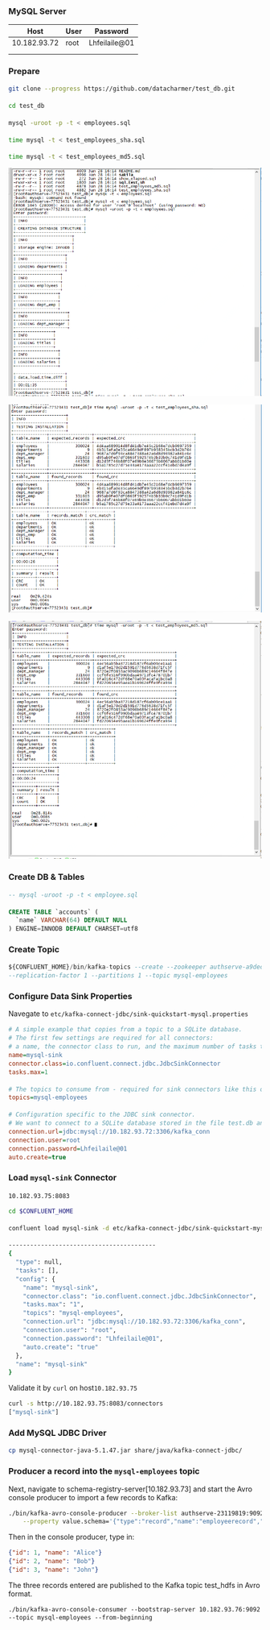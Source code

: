 

### MySQL Server

| Host         | User | Password      |
| ------------ | ---- | ------------- |
| 10.182.93.72 | root | Lhfeilaile@01 |
|              |      |               |
|              |      |               |



### Prepare



```sh
git clone --progress https://github.com/datacharmer/test_db.git

cd test_db 

mysql -uroot -p -t < employees.sql

time mysql -t < test_employees_sha.sql

time mysql -t < test_employees_md5.sql
```



![imagemysql-create-db.png](images/mysql-create-db.png)





![](images/mysql-test-sha.png)



![](images/mysql-test-md5.png)



### Create DB & Tables

```sql
-- mysql -uroot -p -t < employee.sql

CREATE TABLE `accounts` (
  `name` VARCHAR(64) DEFAULT NULL
) ENGINE=INNODB DEFAULT CHARSET=utf8
```



### Create Topic

```sql
${CONFLUENT_HOME}/bin/kafka-topics --create --zookeeper authserve-a9dedccb:2181,authserve-49d827d8:2181,authserve-a0e40d35:2181 \
--replication-factor 1 --partitions 1 --topic mysql-employees
```



### Configure Data Sink Properties

Navegate to `etc/kafka-connect-jdbc/sink-quickstart-mysql.properties`

```ini
# A simple example that copies from a topic to a SQLite database.
# The first few settings are required for all connectors:
# a name, the connector class to run, and the maximum number of tasks to create:
name=mysql-sink
connector.class=io.confluent.connect.jdbc.JdbcSinkConnector
tasks.max=1

# The topics to consume from - required for sink connectors like this one
topics=mysql-employees

# Configuration specific to the JDBC sink connector.
# We want to connect to a SQLite database stored in the file test.db and auto-create tables.
connection.url=jdbc:mysql://10.182.93.72:3306/kafka_conn
connection.user=root
connection.password=Lhfeilaile@01
auto.create=true
```



### Load `mysql-sink` Connector

`10.182.93.75:8083`

```sh
cd $CONFLUENT_HOME

confluent load mysql-sink -d etc/kafka-connect-jdbc/sink-quickstart-mysql.properties 

-----------------------------------------
{
  "type": null,
  "tasks": [],
  "config": {
    "name": "mysql-sink",
    "connector.class": "io.confluent.connect.jdbc.JdbcSinkConnector",
    "tasks.max": "1",
    "topics": "mysql-employees",
    "connection.url": "jdbc:mysql://10.182.93.72:3306/kafka_conn",
    "connection.user": "root",
    "connection.password": "Lhfeilaile@01",
    "auto.create": "true"
  },
  "name": "mysql-sink"
}
```



Validate it by `curl` on  host`10.182.93.75`

```sh
curl -s http://10.182.93.75:8083/connectors
["mysql-sink"]
```



### Add MySQL JDBC Driver



```sh
cp mysql-connector-java-5.1.47.jar share/java/kafka-connect-jdbc/
```







### Producer a record into the `mysql-employees` topic

Next, navigate to schema-registry-server[10.182.93.73] and start the Avro console producer to import a few records to Kafka:

```sh
./bin/kafka-avro-console-producer --broker-list authserve-23119819:9092,authserve-519d7886:9092,authserve-d0f49892:9092,authserve-ed0ad87d:9092 --topic mysql-employees \
    --property value.schema='{"type":"record","name":"employeerecord","fields":[{"name":"id","type":"int"}, {"name":"name","type":"string"}]}'
```





Then in the console producer, type in:

```json
{"id": 1, "name": "Alice"}
{"id": 2, "name": "Bob"}
{"id": 3, "name": "John"}
```

The three records entered are published to the Kafka topic test_hdfs in Avro format.



```
./bin/kafka-avro-console-consumer --bootstrap-server 10.182.93.76:9092  --topic mysql-employees --from-beginning
```

